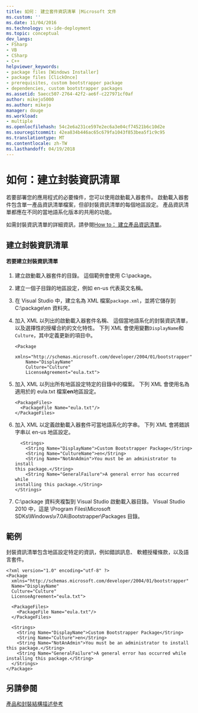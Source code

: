 ```yaml
---
title: 如何： 建立套件資訊清單 |Microsoft 文件
ms.custom: ''
ms.date: 11/04/2016
ms.technology: vs-ide-deployment
ms.topic: conceptual
dev_langs:
- FSharp
- VB
- CSharp
- C++
helpviewer_keywords:
- package files [Windows Installer]
- package files [ClickOnce]
- prerequisites, custom bootstrapper package
- dependencies, custom bootstrapper packages
ms.assetid: 5aecc507-2764-42f2-ae6f-c227971cf0af
author: mikejo5000
ms.author: mikejo
manager: douge
ms.workload:
- multiple
ms.openlocfilehash: 54c2e6a231ce597e2ec6a3e04cf74521b6c10d2e
ms.sourcegitcommit: 42ea834b446ac65c679fa1043f853bea5f1c9c95
ms.translationtype: MT
ms.contentlocale: zh-TW
ms.lasthandoff: 04/19/2018
---
```

# <a name="how-to-create-a-package-manifest"></a>如何：建立封裝資訊清單
若要部署您的應用程式的必要條件，您可以使用啟動載入器套件。 啟動載入器套件包含單一產品資訊清單檔案，但卻封裝資訊清單的每個地區設定。 產品資訊清單都應在不同的當地語系化版本的共用的功能。  
  
 如需封裝資訊清單的詳細資訊，請參閱[How to： 建立產品資訊清單](../deployment/how-to-create-a-product-manifest.md)。  
  
## <a name="creating-the-package-manifest"></a>建立封裝資訊清單  
  
#### <a name="to-create-the-package-manifest"></a>若要建立封裝資訊清單  
  
1.  建立啟動載入器套件的目錄。 這個範例會使用 C:\package。  
  
2.  建立一個子目錄的地區設定，例如 en-us 代表英文名稱。  
  
3.  在 Visual Studio 中，建立名為 XML 檔案`package.xml`，並將它儲存到 C:\package\en 資料夾。  
  
4.  加入 XML 以列出的啟動載入器套件名稱、 這個當地語系化的封裝資訊清單，以及選擇性的授權合約的文化特性。 下列 XML 會使用變數`DisplayName`和`Culture`，其中定義更新的項目中。  
  
    ```  
    <Package  
        xmlns="http://schemas.microsoft.com/developer/2004/01/bootstrapper"  
        Name="DisplayName"  
        Culture="Culture"  
        LicenseAgreement="eula.txt">  
    ```  
  
5.  加入 XML 以列出所有地區設定特定的目錄中的檔案。 下列 XML 會使用名為適用於的 eula.txt 檔案**en**地區設定。  
  
    ```  
    <PackageFiles>  
      <PackageFile Name="eula.txt"/>  
    </PackageFiles>  
    ```  
  
6.  加入 XML 以定義啟動載入器套件可當地語系化的字串。 下列 XML 會將錯誤字串以 en-us 地區設定。  
  
    ```  
      <Strings>  
        <String Name="DisplayName">Custom Bootstrapper Package</String>  
        <String Name="CultureName">en</String>  
        <String Name="NotAnAdmin">You must be an administrator to install   
    this package.</String>  
        <String Name="GeneralFailure">A general error has occurred while   
    installing this package.</String>  
    </Strings>  
    ```  
  
7.  C:\package 資料夾複製到 Visual Studio 啟動載入器目錄。 Visual Studio 2010 中，這是 \Program Files\Microsoft SDKs\Windows\v7.0A\Bootstrapper\Packages 目錄。  
  
## <a name="example"></a>範例  
 封裝資訊清單包含地區設定特定的資訊，例如錯誤訊息、 軟體授權條款，以及語言套件。  
  
```  
<?xml version="1.0" encoding="utf-8" ?>  
<Package  
  xmlns="http://schemas.microsoft.com/developer/2004/01/bootstrapper"  
  Name="DisplayName"  
  Culture="Culture"  
  LicenseAgreement="eula.txt">  
  
  <PackageFiles>  
    <PackageFile Name="eula.txt"/>  
  </PackageFiles>  
  
  <Strings>  
    <String Name="DisplayName">Custom Bootstrapper Package</String>  
    <String Name="Culture">en</String>  
    <String Name="NotAnAdmin">You must be an administrator to install this package.</String>  
    <String Name="GeneralFailure">A general error has occurred while   
installing this package.</String>  
  </Strings>  
</Package>  
```  
  
## <a name="see-also"></a>另請參閱  
 [產品和封裝結構描述參考](../deployment/product-and-package-schema-reference.md)